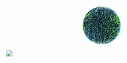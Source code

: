 <p align="center" >
  <a href="https://unobatbayar.github.io" target="_blank"><img src="https://github.com/unobatbayar/unobatbayar/blob/main/planet.gif?raw=true" width="100" /></a>
</p>

<div>
  <img src="https://skillicons.dev/icons?i=vscodium, docker,apple,unity,reactivex,swift,nextjs,ts,tailwind,py,fastapi,postgres" />
</div>
